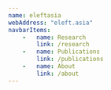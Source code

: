 ```yaml
---
name: eleftasia
webAddress: "eleft.asia"
navbarItems:
    -   name: Research
        link: /research
    -   name: Publications
        link: /publications
    -   name: About
        link: /about
---
```

